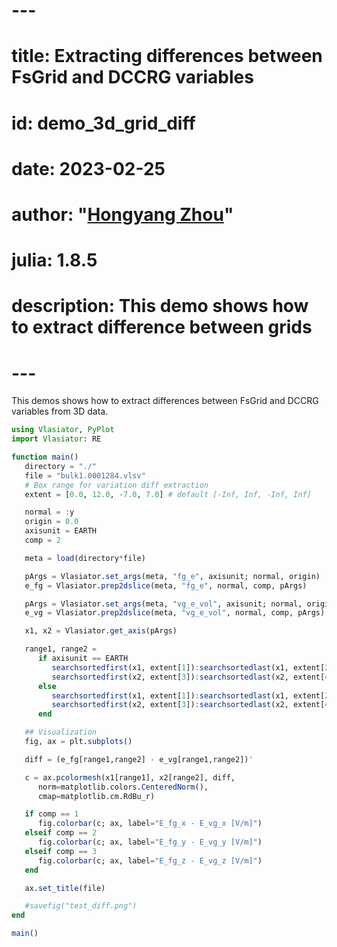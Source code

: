 # ---
# title: Extracting differences between FsGrid and DCCRG variables
# id: demo_3d_grid_diff
# date: 2023-02-25
# author: "[Hongyang Zhou](https://github.com/henry2004y)"
# julia: 1.8.5
# description: This demo shows how to extract difference between grids
# ---

This demos shows how to extract differences between FsGrid and DCCRG variables from 3D data.
```julia
using Vlasiator, PyPlot
import Vlasiator: RE

function main()
   directory = "./"
   file = "bulk1.0001284.vlsv"
   # Box range for variation diff extraction
   extent = [0.0, 12.0, -7.0, 7.0] # default [-Inf, Inf, -Inf, Inf]

   normal = :y
   origin = 0.0
   axisunit = EARTH
   comp = 2

   meta = load(directory*file)

   pArgs = Vlasiator.set_args(meta, "fg_e", axisunit; normal, origin)
   e_fg = Vlasiator.prep2dslice(meta, "fg_e", normal, comp, pArgs)

   pArgs = Vlasiator.set_args(meta, "vg_e_vol", axisunit; normal, origin)
   e_vg = Vlasiator.prep2dslice(meta, "vg_e_vol", normal, comp, pArgs)

   x1, x2 = Vlasiator.get_axis(pArgs)

   range1, range2 =
      if axisunit == EARTH
         searchsortedfirst(x1, extent[1]):searchsortedlast(x1, extent[2]),
         searchsortedfirst(x2, extent[3]):searchsortedlast(x2, extent[4])
      else
         searchsortedfirst(x1, extent[1]):searchsortedlast(x1, extent[2]),
         searchsortedfirst(x2, extent[3]):searchsortedlast(x2, extent[4])
      end

   ## Visualization
   fig, ax = plt.subplots()

   diff = (e_fg[range1,range2] - e_vg[range1,range2])'

   c = ax.pcolormesh(x1[range1], x2[range2], diff,
      norm=matplotlib.colors.CenteredNorm(),
      cmap=matplotlib.cm.RdBu_r)

   if comp == 1
      fig.colorbar(c; ax, label="E_fg_x - E_vg_x [V/m]")
   elseif comp == 2
      fig.colorbar(c; ax, label="E_fg_y - E_vg_y [V/m]")
   elseif comp == 3
      fig.colorbar(c; ax, label="E_fg_z - E_vg_z [V/m]")
   end

   ax.set_title(file)

   #savefig("test_diff.png")
end

main()
```